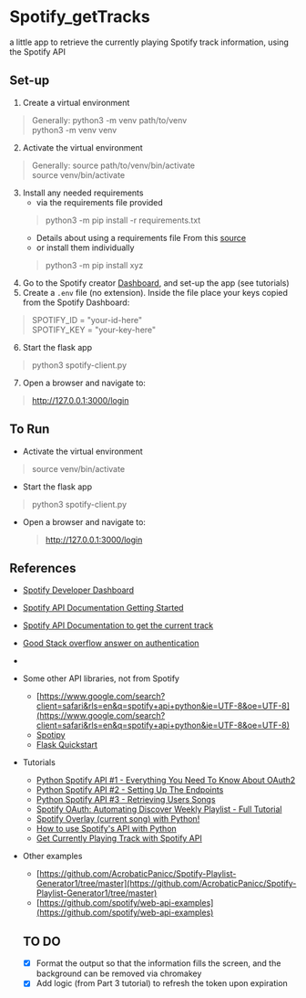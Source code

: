 # Spotify_getTracks
a little app to retrieve the currently playing Spotify track information, using the Spotify API

## Set-up
1. Create a virtual environment
  > Generally: python3 -m venv path/to/venv <br>
  > python3 -m venv venv
2. Activate the virtual environment
  > Generally: source path/to/venv/bin/activate <br>
  > source venv/bin/activate
3. Install any needed requirements<br>
   - via the requirements file provided
    > python3 -m pip install -r requirements.txt    
    - Details about using a requirements file From this [source](https://pip.pypa.io/en/stable/user_guide/#requirements-files)
   - or install them individually
    > python3 -m pip install xyz
4. Go to the Spotify creator [Dashboard](https://developer.spotify.com/dashboard), and set-up the app (see tutorials)
5. Create a ```.env``` file (no extension).  Inside the file place your keys copied from the Spotify Dashboard:
  > SPOTIFY_ID = "your-id-here" <br>
  > SPOTIFY_KEY = "your-key-here"
6. Start the flask app
  > python3 spotify-client.py
7. Open a browser and navigate to:
  > http://127.0.0.1:3000/login


## To Run
- Activate the virtual environment
> source venv/bin/activate
- Start the flask app
> python3 spotify-client.py
- Open a browser and navigate to:
  > http://127.0.0.1:3000/login



## References
- [Spotify Developer Dashboard](https://developer.spotify.com/dashboard)
- [Spotify API Documentation Getting Started](https://developer.spotify.com/documentation/web-api/tutorials/getting-started)
- [Spotify API Documentation to get the current track](https://developer.spotify.com/documentation/web-api/reference/get-the-users-currently-playing-track)
- [Good Stack overflow answer on authentication](https://stackoverflow.com/questions/75286588/spotify-web-api-call-gives-wrong-code-python/75292843#75292843)
- 

- Some other API libraries, not from Spotify
  - [https://www.google.com/search?client=safari&rls=en&q=spotify+api+python&ie=UTF-8&oe=UTF-8](https://www.google.com/search?client=safari&rls=en&q=spotify+api+python&ie=UTF-8&oe=UTF-8)
  - [Spotipy](https://spotipy.readthedocs.io/en/2.25.1/#spotipy.client.Spotify.current_playback)
  - [Flask Quickstart](https://flask.palletsprojects.com/en/stable/quickstart/)

- Tutorials
  - [Python Spotify API #1 - Everything You Need To Know About OAuth2](https://youtu.be/g6IAGvBZDkE?si=0LZwpoin-MlKs7qz)
  - [Python Spotify API #2 - Setting Up The Endpoints](https://youtu.be/XZA_s-vfGKQ?si=66SyO5tTKWF7wYzh)
  - [Python Spotify API #3 - Retrieving Users Songs](https://youtu.be/1TYyX8soQ8M?si=1Zk96E3YTvICWv6L)
  - [Spotify OAuth: Automating Discover Weekly Playlist - Full Tutorial](https://youtu.be/mBycigbJQzA?si=tsHK3dfPPPfZ79w1)
  - [Spotify Overlay (current song) with Python!](https://youtu.be/BzSFbrVDwFc?si=cKU-tYGEGg7sb_ps)
  - [How to use Spotify's API with Python](https://www.youtube.com/watch?v=WAmEZBEeNmg)
  - [Get Currently Playing Track with Spotify API](https://www.youtube.com/watch?v=yKz38ThJWqE)
  

- Other examples
  - [https://github.com/AcrobaticPanicc/Spotify-Playlist-Generator1/tree/master](https://github.com/AcrobaticPanicc/Spotify-Playlist-Generator1/tree/master)
  - [https://github.com/spotify/web-api-examples](https://github.com/spotify/web-api-examples)


  ## TO DO
  - [x] Format the output so that the information fills the screen, and the background can be removed via chromakey
  - [x] Add logic (from Part 3 tutorial) to refresh the token upon expiration
